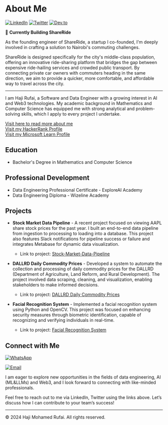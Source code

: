 

# About Me
[![LinkedIn](https://img.shields.io/badge/LinkedIn-Haji%20Mohamed%20Rufai-blue?style=flat-square&logo=linkedin)](https://www.linkedin.com/in/hajirufai/)
[![Twitter](https://img.shields.io/badge/Twitter-@hajirufai-blue?style=flat-square&logo=twitter)](https://twitter.com/hajirufai)
[![Dev.to](https://img.shields.io/badge/Dev.to-Haji%20Mohamed%20Rufai-black?style=flat-square&logo=dev.to)](https://dev.to/thyalpha001)

🚀 **Currently Building ShareRide**

As the founding engineer of ShareRide, a startup I co-founded, I'm deeply involved in crafting a solution to Nairobi's commuting challenges. 

ShareRide is designed specifically for the city's middle-class population, offering an innovative ride-sharing platform that bridges the gap between expensive ride-hailing services and crowded public transport. By connecting private car owners with commuters heading in the same direction, we aim to provide a quicker, more comfortable, and affordable way to travel across the city.
<br>
<hr>


I am Haji Rufai, a Software and Data Engineer with a growing interest in AI and Web3 technologies. My academic background in Mathematics and Computer Science has equipped me with strong analytical and problem-solving skills, which I apply to every project I undertake. 

[Visit here to read more about me](https://medium.com/@mohamedrufai59/about)
<br>
[Visit my HackerRank Profile](https://www.hackerrank.com/mohamedrufai59?hr_r=1)
<br>
[Visit my Microsoft Learn Profile](https://learn.microsoft.com/en-us/users/hajirufai/achievements)



## Education

- Bachelor's Degree in Mathematics and Computer Science

## Professional Development

- Data Engineering Professional Certificate - ExploreAI Academy
- Data Engineering Diploma - Wizeline Academy

## Projects

- **Stock Market Data Pipeline** - A recent project focused on viewing AAPL share stock prices for the past year. I built an end-to-end data pipeline from ingestion to processing to loading into a database. This project also features Slack notifications for pipeline success or failure and integrates Metabase for dynamic data visualization. 
  - Link to project: [Stock-Market-Data-Pipeline](https://github.com/HajiMohamedRufai/stock-market-data-pipeline)

- **DALLRD Daily Commodity Prices** - Developed a system to automate the collection and processing of daily commodity prices for the DALLRD (Department of Agriculture, Land Reform, and Rural Development). The project involved data scraping, cleaning, and visualization, enabling stakeholders to make informed decisions.
  - Link to project: [DALLRD Daily Commodity Prices](https://github.com/HajiMohamedRufai/DALLRD-commodity-prices)

- **Facial Recognition System** - Implemented a facial recognition system using Python and OpenCV. This project was focused on enhancing security measures through biometric identification, capable of recognizing and verifying individuals in real-time.
  - Link to project: [Facial Recognition System](https://github.com/HajiMohamedRufai/facial-recognition)



## Connect with Me

[![WhatsApp](https://img.shields.io/badge/WhatsApp-%2B254717911978-brightgreen?style=for-the-badge&logo=whatsapp&logoColor=white&labelColor=25D366)](https://wa.me/+254717911978)

[![Email](https://img.shields.io/badge/Email-mohamedrufai59%40gmail.com-red?style=for-the-badge&logo=gmail&logoColor=white&labelColor=EA4335)](mailto:mohamedrufai59@gmail.com)

I am eager to explore new opportunities in the fields of data engineering, AI (ML&LLMs) and Web3, and I look forward to connecting with like-minded professionals. 

Feel free to reach out to me via LinkedIn, Twitter using the links above. Let’s discuss how I can contribute to your team’s success!


---

© 2024 Haji Mohamed Rufai. All rights reserved.

